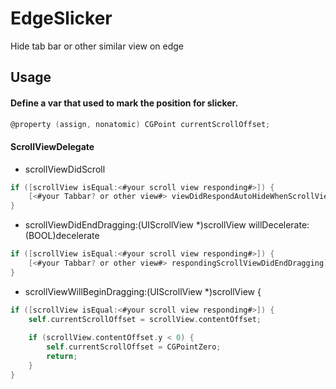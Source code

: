 # EdgeSlicker
Hide tab bar or other similar view on edge

## Usage

#### Define a var that used to mark the position for slicker.

```objective-c
@property (assign, nonatomic) CGPoint currentScrollOffset;
```

#### ScrollViewDelegate

- scrollViewDidScroll

```objective-c
if ([scrollView isEqual:<#your scroll view responding#>]) {
    [<#your Tabbar? or other view#> viewDidRespondAutoHideWhenScrollView:scrollView beginDraggingContentOffset:self.currentScrollOffset];
}
```

- scrollViewDidEndDragging:(UIScrollView *)scrollView willDecelerate:(BOOL)decelerate
```objective-c
if ([scrollView isEqual:<#your scroll view responding#>]) {
    [<#your Tabbar? or other view#> respondingScrollViewDidEndDragging];
}
```

- scrollViewWillBeginDragging:(UIScrollView *)scrollView {

```objective-c
if ([scrollView isEqual:<#your scroll view responding#>]) {
    self.currentScrollOffset = scrollView.contentOffset;
    
    if (scrollView.contentOffset.y < 0) {
        self.currentScrollOffset = CGPointZero;
        return;
    }
}
```

